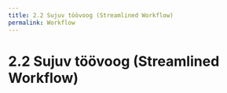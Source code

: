 ```yaml
---
title: 2.2 Sujuv töövoog (Streamlined Workflow)
permalink: Workflow
---
```


# 2.2 Sujuv töövoog (Streamlined Workflow)

